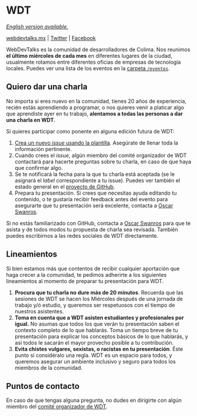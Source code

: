 # WDT

_[English version available.](https://github.com/OscarSwanros/colima-dev/blob/oscar/english_talk_proposals/meetup/README_en.md)_

[webdevtalks.mx](https://webdevtalks.mx) | [Twitter](https://twitter.com/webdevtalksmx) | [Facebook](https://www.facebook.com/ColimaWebDevTalks/) 

WebDevTalks es la comunidad de desarrolladores de Colima. Nos reunimos **el último miércoles de cada mes** en diferentes lugares de la ciudad, usualmente rotamos entre diferentes oficias de empresas de tecnología locales. Puedes ver una lista de los eventos en la [carpeta `/eventos`](https://github.com/OscarSwanros/colima-dev/tree/master/meetup/eventos).

## Quiero dar una charla

No importa si eres nuevo en la comunidad, tienes 20 años de experiencia,  recién estás aprendiendo a programar, o nos quieres venir a platicar algo que aprendiste ayer en tu trabajo, **alentamos a todas las personas a dar una charla en WDT**.

Si quieres participar como ponente en alguna edición futura de WDT:

1. [Crea un nuevo _issue_ usando la plantilla](https://github.com/OscarSwanros/colima-dev/issues/new?assignees=OscarSwanros&labels=WDT%3AProposal&template=propuesta-de-charla-en-wdt.md&title=%5BWDT%5D+Propuesta+de+Charla). Asegúrate de llenar toda la información pertinente.
2. Cuando crees el _issue_, algún miembro del comité organizador de WDT contactará para hacerte preguntas sobre tu charla, en caso de que haya que confirmar algo. 
3. Se te notificará la fecha para la que tu charla está aceptada (se le asignará el _label_ correspondiente a tu issue). Puedes ver también el estado general en el [proyecto de GitHub](https://github.com/OscarSwanros/colima-dev/projects/1).
4. Prepara tu presentación. Si crees que necesitas ayuda editando tu contenido, o te gustaría recibir feedback antes del evento para asegurarte que tu presentación será excelente, contacta a [Oscar Swanros](https://github.com/OscarSwanros/colima-dev/tree/master/dir#directorio). 

Si no estás familiarizado con GitHub, contacta a [Oscar Swanros](https://github.com/OscarSwanros/colima-dev/tree/master/dir#directorio) para que te asista y de todos modos tu propuesta de charla sea revisada. También puedes escribirnos a las redes sociales de WDT directamente.

## Lineamientos

Si bien estamos más que contentos de recibir cualquier aportación que haga crecer a la comunidad, te pedimos adherirte a los siguientes lineamientos al momento de preparar tu presentación para WDT.

1. **Procura que tu charla no dure más de 20 minutos**. Recuerda que las sesiones de WDT se hacen los Miércoles después de una jornada de trabajo y/ó estudio, y queremos ser respetuosos con el tiempo de nuestros asistentes.
2. **Toma en cuenta que a WDT asisten estudiantes y profesionales por igual.** No asumas que todos los que verán tu presentación saben el contexto completo de lo que hablarás. Toma un tiempo breve de tu presentación para explicar los conceptos básicos de lo que hablarás, y así todos le sacarán el mayor provecho posible a tu contribución.
3. **Evita chistes vulgares, sexistas, o racistas en tu presentación**. Éste punto sí considéralo una regla. WDT es un espacio para todos, y queremos asegurar un ambiente inclusivo y seguro para todos los miembros de la comunidad.

## Puntos de contacto

En caso de que tengas alguna pregunta, no dudes en dirigirte con algún miembro del [comité organizador de WDT](https://github.com/OscarSwanros/colima-dev/tree/master/meetup/organizadores.md).

